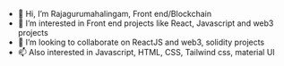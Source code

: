 - 👋 Hi, I’m Rajagurumahalingam, Front end/Blockchain
- 👀 I’m interested in Front end projects like React, Javascript and web3 projects
- 💞️ I’m looking to collaborate on ReactJS and web3, solidity projects
- 📫 Also interested in Javascript, HTML, CSS, Tailwind css, material UI

<!---
rajagurumahalingam/rajagurumahalingam is a ✨ special ✨ repository because its `README.md` (this file) appears on your GitHub profile.
You can click the Preview link to take a look at your changes.
--->

